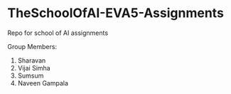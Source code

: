 # TheSchoolOfAI-EVA5-Assignments
Repo for school of AI assignments

Group Members:
1) Sharavan
2) Vijai Simha
3) Sumsum
4) Naveen Gampala